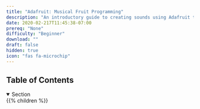 ```yaml
---
title: "Adafruit: Musical Fruit Programming"
description: "An introductory guide to creating sounds using Adafruit to learn about hardware"
date: 2020-02-217T11:45:38-07:00
prereq: "None"
difficulty: "Beginner"
download: ""
draft: false
hidden: true
icon: "fas fa-microchip"
---
```


## Table of Contents

<details open>
<summary>Section</summary>
{{% children %}}
</details>
